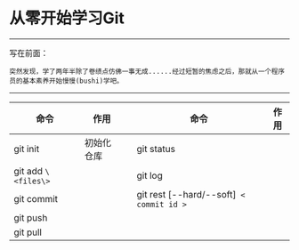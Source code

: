 # 从零开始学习Git

---

写在前面：

    突然发现，学了两年半除了卷绩点仿佛一事无成......经过短暂的焦虑之后，那就从一个程序员的基本素养开始慢慢(bushi)学吧。

---

| 命令                  | 作用       |  | 命令                                       | 作用 |
| --------------------- | ---------- | - | ------------------------------------------ | ---- |
| git init              | 初始化仓库 |  | git status                                 |      |
| git add `\<files\>` |            |  | git log                                    |      |
| git commit            |            |  | git rest [--hard/--soft]` < commit id >` |      |
| git push              |            |  |                                            |      |
| git pull              |            |  |                                            |      |
